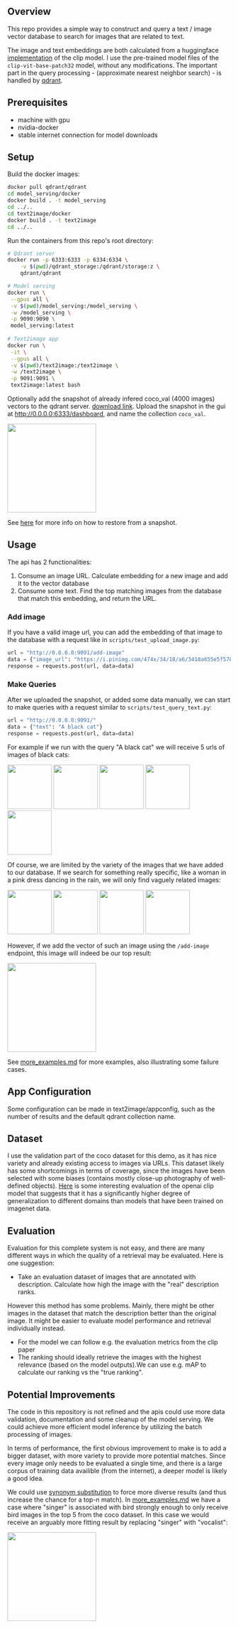 ## Overview
This repo provides a simple way to construct and query a text / image vector database to search for images that are related to text. 

The image and text embeddings are both calculated from a huggingface [implementation](https://huggingface.co/docs/transformers/model_doc/clip) of the clip model. I use the pre-trained model files of the `clip-vit-base-patch32` model, without any modifications. The important part in the query processing - (approximate nearest neighbor search) - is handled by [qdrant](https://qdrant.tech/).
## Prerequisites
- machine with gpu
- nvidia-docker
- stable internet connection for model downloads

## Setup
Build the docker images:

```bash
docker pull qdrant/qdrant
cd model_serving/docker
docker build . -t model_serving
cd ../..
cd text2image/docker
docker build . -t text2image
cd ../..
```

Run the containers from this repo's root directory:
```bash
# Qdrant server
docker run -p 6333:6333 -p 6334:6334 \
    -v $(pwd)/qdrant_storage:/qdrant/storage:z \
    qdrant/qdrant

# Model serving
docker run \
 --gpus all \
 -v $(pwd)/model_serving:/model_serving \
 -w /model_serving \
 -p 9090:9090 \
 model_serving:latest
 
# Text2image app
docker run \
 -it \
 --gpus all \
 -v $(pwd)/text2image:/text2image \
 -w /text2image \
 -p 9091:9091 \
 text2image:latest bash
```

Optionally add the snapshot of already infered coco_val (4000 images) vectors to the qdrant server. [download link](https://drive.google.com/file/d/1_U9tvvfKaqQ6QgziWgLECSOye_Ul43Wo/view?usp=drive_link). Upload the snapshot in the gui at http://0.0.0.0:6333/dashboard, and name the collection `coco_val`.

<img src="https://i.imgur.com/uME1kEQ.png" height="200">

See [here](https://qdrant.tech/documentation/tutorials/create-snapshot/) for more info on how to restore from a snapshot.

## Usage
The api has 2 functionalities:
1) Consume an image URL. Calculate embedding for a new image and add it to the vector database
2) Consume some text. Find the top matching images from the database that match this embedding, and return the URL.

### Add image
If you have a valid image url, you can add the embedding of that image to the database with a request like in `scripts/test_upload_image.py`:
```python
url = "http://0.0.0.0:9091/add-image"
data = {"image_url": "https://i.pinimg.com/474x/34/18/a6/3418a655e5f5784cd2539a6d9a8dbc3a.jpg"}
response = requests.post(url, data=data)
```
### Make Queries
After we uploaded the snapshot, or added some data manually, we can start to make queries with a request similar to `scripts/test_query_text.py`:
```python
url = "http://0.0.0.0:9091/"
data = {"text": "A black cat"}
response = requests.post(url, data=data)
```

For example if we run with the query "A black cat" we will receive 5 urls of images of black cats:

<img src="https://upload.wikimedia.org/wikipedia/commons/4/4c/Blackcat-Lilith.jpg" height="100"> <img src="http://images.cocodataset.org/val2017/000000304560.jpg" height="100"> <img src="http://images.cocodataset.org/val2017/000000153217.jpg" height="100"> <img src="http://images.cocodataset.org/val2017/000000501523.jpg" height="100"> <img src="http://images.cocodataset.org/val2017/000000284623.jpg" height="100">

Of course, we are limited by the variety of the images that we have added to our database. If we search for something really specific, like a woman in a pink dress dancing in the rain, we will only find vaguely related images:

<img src="http://images.cocodataset.org/val2017/000000402774.jpg" height="100"> <img src="http://images.cocodataset.org/val2017/000000408120.jpg" height="100"> <img src="http://images.cocodataset.org/val2017/000000122046.jpg" height="100"> <img src="http://images.cocodataset.org/val2017/000000333745.jpg" height="100">

However, if we add the vector of such an image using the `/add-image` endpoint, this image will indeed be our top result:

<img src="https://i.pinimg.com/474x/34/18/a6/3418a655e5f5784cd2539a6d9a8dbc3a.jpg" height="200">

See [more_examples.md](more_examples.md) for more examples, also illustrating some failure cases.

## App Configuration
Some configuration can be made in text2image/appconfig, such as the number of results and the default qdrant collection name.

## Dataset

I use the validation part of the coco dataset for this demo, as it has nice variety and already existing access to images via URLs. This dataset likely has some shortcomings in terms of coverage, since the images have been selected with some biases (contains mostly close-up photography of well-defined objects). [Here](https://openai.com/research/clip) is some interesting evaluation of the openai clip model that suggests that it has a significantly higher degree of generalization to different domains than models that have been trained on imagenet data.

## Evaluation

Evaluation for this complete system is not easy, and there are many different ways in which the quality of a retrieval may be evaluated. Here is one suggestion:
- Take an evaluation dataset of images that are annotated with description. Calculate how high the image with the "real" description ranks.

However this method has some problems. Mainly, there might be other images in the dataset that match the description better than the original image. It might be easier to evaluate model performance and retrieval individually instead.
- For the model we can follow e.g. the evaluation metrics from the clip paper
- The ranking should ideally retrieve the images with the highest relevance (based on the model outputs).We can use e.g. mAP to calculate our ranking vs the "true ranking".

## Potential Improvements
The code in this repository is not refined and the apis could use more data validation, documentation and some cleanup of the model serving. We could achieve more efficient model inference by utilizing the batch processing of images.

In terms of performance, the first obvious improvement to make is to add a bigger dataset, with more variety to provide more potential matches. Since every image only needs to be evaluated a single time, and there is a large corpus of training data availible (from the internet), a deeper model is likely a good idea.

We could use [synonym substitution](https://arxiv.org/pdf/2401.01830.pdf) to force more diverse results (and thus increase the chance for a top-n match). In [more_examples.md](more_examples.md) we have a case where "singer" is associated with bird strongly enough to only receive bird images in the top 5 from the coco dataset. In this case we would receive an arguably more fitting result by replacing "singer" with "vocalist":

<img src="http://images.cocodataset.org/val2017/000000411953.jpg" height="200">
